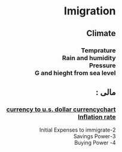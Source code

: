 <html dir="rtl">
<h1>Imigration </h1>
	<h2>
	Climate	
   </h2>
	<h3>
	Temprature <br>
	Rain and humidity  <br>
	Pressure  <br>
	G and hieght from sea level <br>
	</h3>	
  <h2>مالی :</h2>
	<h3>
		<a href='https://www.xe.com/currencycharts/?from=IRR&to=USD&view=10Y'>
			currency to u.s. dollar currencychart
		</a>		<br>
		<a href="https://www.google.com/search?q=countries+inflation+rate&ie=utf-8&oe=utf-8&client=firefox-b-ab">
			Inflation rate
		</a>     <br>
	</h3>

</a>
2-Initial Expenses to immigrate<br>
3-Savings Power <br>
4- Buying Power <br>


</html>
